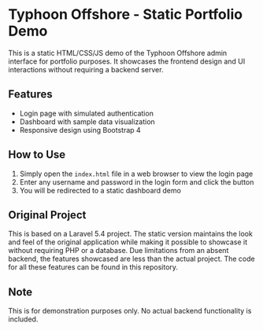 # Typhoon Offshore - Static Portfolio Demo

This is a static HTML/CSS/JS demo of the Typhoon Offshore admin interface for portfolio purposes. It showcases the frontend design and UI interactions without requiring a backend server.

## Features

- Login page with simulated authentication
- Dashboard with sample data visualization
- Responsive design using Bootstrap 4

## How to Use

1. Simply open the `index.html` file in a web browser to view the login page
2. Enter any username and password in the login form and click the button
3. You will be redirected to a static dashboard demo

## Original Project

This is based on a Laravel 5.4 project. The static version maintains the look and feel of the original application while making it possible to showcase it without requiring PHP or a database. Due limitations from an absent backend, the features showcased are less than the actual project. The code for all these features can be found in this repository.

## Note

This is for demonstration purposes only. No actual backend functionality is included. 